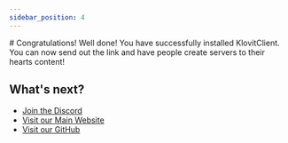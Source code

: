 ```yaml
---
sidebar_position: 4
---
```

<head>
  <title>KlovitClient | Congratulations!</title>
  <meta charset="utf-8" />
  <meta name="viewport" content="width=device-width, initial-scale=1, shrink-to-fit=no" />
  <meta name="description" content="The Next-Gen Developers | Powered by KlovitClient." />
  <meta name="keywords" content="KlovitClient, Klovit," />
  <meta name="author" content="Klovit" />
  <meta name="copyright" content="Klovit" />
  <meta property="og:type" content="website" />
  <meta property="og:title" content="Klovit" />
  <meta property="og:description" content="The Next-Gen Developers | Powered by KlovitClient" />
  <meta property="og:image" content="https://zexade.com/KlovitClient%20Logo.png" />
  <meta name="twitter:card" content="https://zexade.com/KlovitClient%20Logo.png" />
  <meta name="twitter:title" content="Klovit" />
  <meta name="twitter:description" content="The Next-Gen Developers | Powered by KlovitClient." />
  <meta name="twitter:image" content="https://zexade.com/KlovitClient%20Logo.png" />
  <meta name="twitter:image:src" content="https://zexade.com/KlovitClient%20Logo.png" />
</head>
# Congratulations!
Well done! You have successfully installed KlovitClient. You can now send out the link and have people create servers to their hearts content!

## What's next?
- [Join the Discord](https://discord.gg/fjr6D5WurC)
- [Visit our Main Website](https://klovit.tech)
- [Visit our GitHub](https://github.com/Klovit)
